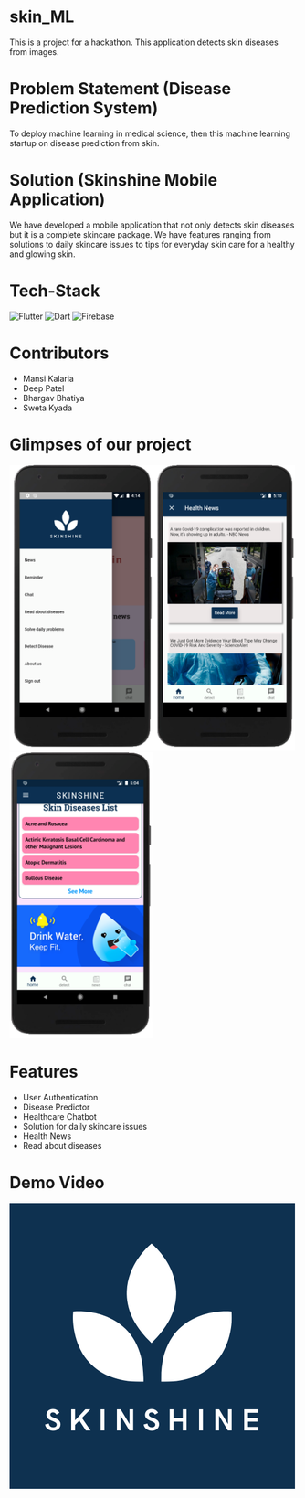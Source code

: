 # skin_ML
This is a project for a hackathon. This application detects skin diseases from images.

# Problem Statement (Disease Prediction System)
To deploy machine learning in medical science, then this machine learning startup on disease prediction from skin.

# Solution (Skinshine Mobile Application)
We have developed a mobile application that not only detects skin diseases but it is a complete skincare package. We have features ranging from solutions to daily skincare issues to tips for everyday skin care for a healthy and glowing skin.

# Tech-Stack

<img alt="Flutter" src="https://img.shields.io/badge/Flutter%20-%2302569B.svg?&style=for-the-badge&logo=Flutter&logoColor=white" />	<img alt="Dart" src="https://img.shields.io/badge/dart-%230175C2.svg?&style=for-the-badge&logo=dart&logoColor=white"/>	<img alt="Firebase" src="https://img.shields.io/badge/firebase%20-%23039BE5.svg?&style=for-the-badge&logo=firebase"/>	

# Contributors

* Mansi Kalaria
* Deep Patel
* Bhargav Bhatiya
* Sweta Kyada

# Glimpses of our project
<img alt="Flutter" src="https://github.com/Manzee1609/SkinDisease-ML-app/blob/main/images/Screenshot%202020-10-16%20at%204.14.15%20PM.png" width = "250" height = "500" /><img alt="Flutter" src="https://github.com/Manzee1609/SkinDisease-ML-app/blob/main/images/Screenshot%202020-10-16%20at%205.10.27%20PM.png" width = "250" height = "500" /><img alt="Flutter" src="https://github.com/Manzee1609/SkinDisease-ML-app/blob/main/images/Screenshot%202020-10-16%20at%205.04.37%20PM.png" width = "250" height = "500" />


# Features

* User Authentication
* Disease Predictor
* Healthcare Chatbot
* Solution for daily skincare issues
* Health News
* Read about diseases

# Demo Video

[![Watch the video](https://github.com/Manzee1609/SkinDisease-ML-app/blob/main/images/SkinShine%20with%20text.png)](https://youtu.be/rPZv_81B4R4)  
